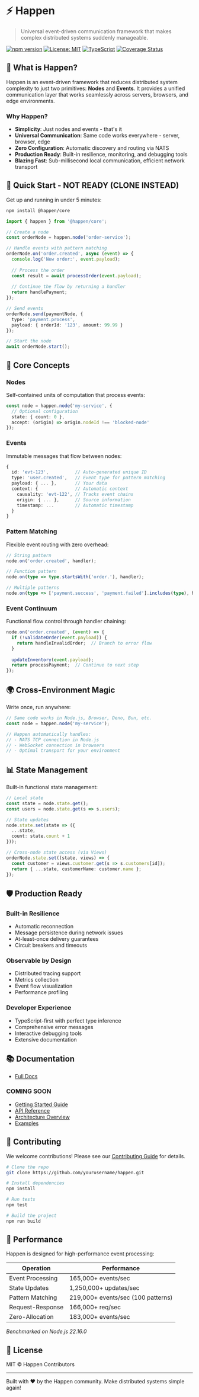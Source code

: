 # ⚡️ Happen

> Universal event-driven communication framework that makes complex distributed systems suddenly manageable.

[![npm version](https://img.shields.io/npm/v/@happen/core.svg)](https://www.npmjs.com/package/@happen/core)
[![License: MIT](https://img.shields.io/badge/License-MIT-blue.svg)](https://opensource.org/licenses/MIT)
[![TypeScript](https://img.shields.io/badge/%3C%2F%3E-TypeScript-blue.svg)](https://www.typescriptlang.org/)
[![Coverage Status](https://img.shields.io/codecov/c/github/yourusername/happen.svg)](https://codecov.io/gh/RobAntunes/Happen)

## 🎯 What is Happen?

Happen is an event-driven framework that reduces distributed system complexity to just two primitives: **Nodes** and **Events**. It provides a unified communication layer that works seamlessly across servers, browsers, and edge environments.

### Why Happen?

- **Simplicity**: Just nodes and events - that's it
- **Universal Communication**: Same code works everywhere - server, browser, edge
- **Zero Configuration**: Automatic discovery and routing via NATS
- **Production Ready**: Built-in resilience, monitoring, and debugging tools
- **Blazing Fast**: Sub-millisecond local communication, efficient network transport

## 🚀 Quick Start - NOT READY (CLONE INSTEAD)

Get up and running in under 5 minutes:

```bash
npm install @happen/core
```

```typescript
import { happen } from '@happen/core';

// Create a node
const orderNode = happen.node('order-service');

// Handle events with pattern matching
orderNode.on('order.created', async (event) => {
  console.log('New order:', event.payload);
  
  // Process the order
  const result = await processOrder(event.payload);
  
  // Continue the flow by returning a handler
  return handlePayment;
});

// Send events
orderNode.send(paymentNode, {
  type: 'payment.process',
  payload: { orderId: '123', amount: 99.99 }
});

// Start the node
await orderNode.start();
```

## 🎨 Core Concepts

### Nodes
Self-contained units of computation that process events:

```typescript
const node = happen.node('my-service', {
  // Optional configuration
  state: { count: 0 },
  accept: (origin) => origin.nodeId !== 'blocked-node'
});
```

### Events
Immutable messages that flow between nodes:

```typescript
{
  id: 'evt-123',          // Auto-generated unique ID
  type: 'user.created',   // Event type for pattern matching
  payload: { ... },       // Your data
  context: {              // Automatic context
    causality: 'evt-122', // Tracks event chains
    origin: { ... },      // Source information
    timestamp: ...        // Automatic timestamp
  }
}
```

### Pattern Matching
Flexible event routing with zero overhead:

```typescript
// String pattern
node.on('order.created', handler);

// Function pattern
node.on(type => type.startsWith('order.'), handler);

// Multiple patterns
node.on(type => ['payment.success', 'payment.failed'].includes(type), handler);
```

### Event Continuum
Functional flow control through handler chaining:

```typescript
node.on('order.created', (event) => {
  if (!validateOrder(event.payload)) {
    return handleInvalidOrder;  // Branch to error flow
  }
  
  updateInventory(event.payload);
  return processPayment;  // Continue to next step
});
```

## 🌍 Cross-Environment Magic

Write once, run anywhere:

```typescript
// Same code works in Node.js, Browser, Deno, Bun, etc.
const node = happen.node('my-service');

// Happen automatically handles:
// - NATS TCP connection in Node.js
// - WebSocket connection in browsers
// - Optimal transport for your environment
```

## 📊 State Management

Built-in functional state management:

```typescript
// Local state
const state = node.state.get();
const users = node.state.get(s => s.users);

// State updates
node.state.set(state => ({
  ...state,
  count: state.count + 1
}));

// Cross-node state access (via Views)
orderNode.state.set((state, views) => {
  const customer = views.customer.get(s => s.customers[id]);
  return { ...state, customerName: customer.name };
});
```

## 🛡️ Production Ready

### Built-in Resilience
- Automatic reconnection
- Message persistence during network issues
- At-least-once delivery guarantees
- Circuit breakers and timeouts

### Observable by Design
- Distributed tracing support
- Metrics collection
- Event flow visualization
- Performance profiling

### Developer Experience
- TypeScript-first with perfect type inference
- Comprehensive error messages
- Interactive debugging tools
- Extensive documentation

## 📚 Documentation
- [Full Docs](https://insert-name-here.gitbook.io/happen-simply-productive/)
### COMING SOON
- [Getting Started Guide](docs/getting-started.md)
- [API Reference](docs/api-reference.md)
- [Architecture Overview](docs/architecture.md)
- [Examples](examples/)

## 🤝 Contributing

We welcome contributions! Please see our [Contributing Guide](CONTRIBUTING.md) for details.

```bash
# Clone the repo
git clone https://github.com/yourusername/happen.git

# Install dependencies
npm install

# Run tests
npm test

# Build the project
npm run build
```

## 🚀 Performance

Happen is designed for high-performance event processing:

| Operation | Performance |
|-----------|-------------|
| Event Processing | 165,000+ events/sec |
| State Updates | 1,250,000+ updates/sec |
| Pattern Matching | 219,000+ events/sec (100 patterns) |
| Request-Response | 166,000+ req/sec |
| Zero-Allocation | 183,000+ events/sec |

*Benchmarked on Node.js 22.16.0*

## 📄 License

MIT © Happen Contributors

---

Built with ❤️ by the Happen community. Make distributed systems simple again!
